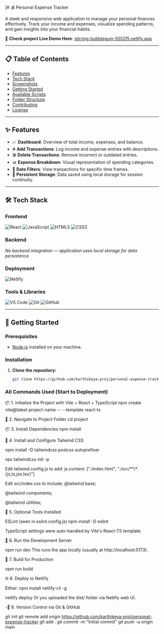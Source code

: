 ]# 💰 Personal Expense Tracker

A sleek and responsive web application to manage your personal finances effectively. Track your income and expenses, visualize spending patterns, and gain insights into your financial habits.

🔗 **Check project Live Demo Here**: [stirring-bubblegum-5552f5.netlify.app](https://stirring-bubblegum-5552f5.netlify.app/)

---

## 📋 Table of Contents

- [Features](#features)
- [Tech Stack](#tech-stack)
- [Screenshots](#screenshots)
- [Getting Started](#getting-started)
- [Available Scripts](#available-scripts)
- [Folder Structure](#folder-structure)
- [Contributing](#contributing)
- [License](#license)

---

## ✨ Features

- 📈 **Dashboard**: Overview of total income, expenses, and balance.
- ➕ **Add Transactions**: Log income and expense entries with descriptions.
- 🗑️ **Delete Transactions**: Remove incorrect or outdated entries.
- 📊 **Expense Breakdown**: Visual representation of spending categories.
- 📅 **Date Filters**: View transactions for specific time frames.
- 💾 **Persistent Storage**: Data saved using local storage for session continuity.

---

## 🛠️ Tech Stack

### Frontend

![React](https://img.shields.io/badge/React-20232A?style=for-the-badge&logo=react&logoColor=61DAFB)
![JavaScript](https://img.shields.io/badge/JavaScript-F7DF1E?style=for-the-badge&logo=javascript&logoColor=black)
![HTML5](https://img.shields.io/badge/HTML5-E34F26?style=for-the-badge&logo=html5&logoColor=white)
![CSS3](https://img.shields.io/badge/CSS3-1572B6?style=for-the-badge&logo=css3&logoColor=white)

### Backend

*No backend integration — application uses local storage for data persistence.*

### Deployment

![Netlify](https://img.shields.io/badge/Netlify-00C7B7?style=for-the-badge&logo=netlify&logoColor=white)

### Tools & Libraries

![VS Code](https://img.shields.io/badge/VS%20Code-007ACC?style=for-the-badge&logo=visual-studio-code&logoColor=white)
![Git](https://img.shields.io/badge/Git-F05032?style=for-the-badge&logo=git&logoColor=white)
![GitHub](https://img.shields.io/badge/GitHub-100000?style=for-the-badge&logo=github&logoColor=white)

---

## 🚀 Getting Started

### Prerequisites

- [Node.js](https://nodejs.org/) installed on your machine.

### Installation

1. **Clone the repository:**
   ```bash
   git clone https://github.com/karthikeya-proj/personal-expense-tracker.git
### All Commands Used (Start to Deployment)
📦 1. Initialize the Project with Vite + React + TypeScript
npm create vite@latest project-name -- --template react-ts

📁 2. Navigate to Project Folder
cd project

📦 3. Install Dependencies
npm install

🎨 4. Install and Configure Tailwind CSS

npm install -D tailwindcss postcss autoprefixer

npx tailwindcss init -p

Edit tailwind.config.js to add:
js.content: ["./index.html", "./src/**/*.{js,ts,jsx,tsx}"]

Edit src/index.css to include:
@tailwind base;

@tailwind components;

@tailwind utilities;

🧹 5. Optional Tools Installed

ESLint (seen in eslint.config.js)
npm install -D eslint

TypeScript settings were auto-handled by Vite's React-TS template

🧪 6. Run the Development Server

npm run dev
This runs the app locally (usually at http://localhost:5173).

🚀 7. Build for Production

npm run build

🌐 8. Deploy to Netlify

Either:
npm install netlify-cli -g

netlify deploy
Or you uploaded the dist/ folder via Netlify web UI.

-🔁 9. Version Control via Git & GitHub

git init
git remote add origin https://github.com/karthikeya-proj/personal-expense-tracker
git add .
git commit -m "Initial commit"
git push -u origin main
